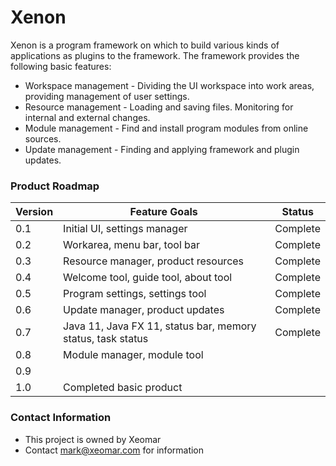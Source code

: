 # Xenon #

Xenon is a program framework on which to build various kinds of 
applications as plugins to the framework. The framework provides
the following basic features:

* Workspace management - Dividing the UI workspace into work areas, 
  providing management of user settings.
* Resource management - Loading and saving files. Monitoring for internal 
  and external changes.
* Module management - Find and install program modules from online sources.
* Update management - Finding and applying framework and plugin updates.

### Product Roadmap ###

| Version | Feature Goals | Status |
|---|---|---|
|0.1|Initial UI, settings manager| Complete |
|0.2|Workarea, menu bar, tool bar| Complete |
|0.3|Resource manager, product resources| Complete |
|0.4|Welcome tool, guide tool, about tool| Complete |
|0.5|Program settings, settings tool| Complete |
|0.6|Update manager, product updates| Complete |
|0.7|Java 11, Java FX 11, status bar, memory status, task status| Complete |
|0.8|Module manager, module tool|
|0.9|
|1.0|Completed basic product|


### Contact Information ###

* This project is owned by Xeomar
* Contact mark@xeomar.com for information

